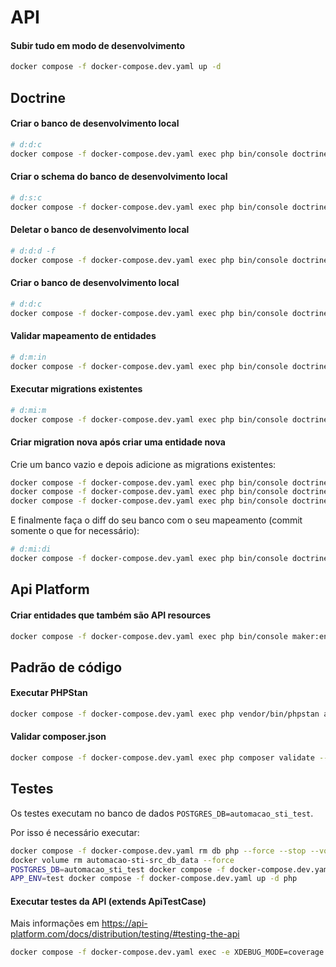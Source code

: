 # API

#### Subir tudo em modo de desenvolvimento

```sh
docker compose -f docker-compose.dev.yaml up -d
```

## Doctrine

#### Criar o banco de desenvolvimento local

```sh
# d:d:c
docker compose -f docker-compose.dev.yaml exec php bin/console doctrine:database:create
```

#### Criar o schema do banco de desenvolvimento local

```sh
# d:s:c
docker compose -f docker-compose.dev.yaml exec php bin/console doctrine:schema:create
```

#### Deletar o banco de desenvolvimento local

```sh
# d:d:d -f
docker compose -f docker-compose.dev.yaml exec php bin/console doctrine:database:drop --force
```

#### Criar o banco de desenvolvimento local

```sh
# d:d:c
docker compose -f docker-compose.dev.yaml exec php bin/console doctrine:database:create
```

#### Validar mapeamento de entidades

```sh
# d:m:in
docker compose -f docker-compose.dev.yaml exec php bin/console doctrine:schema:validate
```

#### Executar migrations existentes

```sh
# d:mi:m
docker compose -f docker-compose.dev.yaml exec php bin/console doctrine:migrations:migrate --no-interaction
```

#### Criar migration nova após criar uma entidade nova

Crie um banco vazio e depois adicione as migrations existentes:

```sh
docker compose -f docker-compose.dev.yaml exec php bin/console doctrine:database:delete --force
docker compose -f docker-compose.dev.yaml exec php bin/console doctrine:database:create
docker compose -f docker-compose.dev.yaml exec php bin/console doctrine:migrations:migrate --no-interaction
```

E finalmente faça o diff do seu banco com o seu mapeamento (commit somente o que for necessário):

```sh
# d:mi:di
docker compose -f docker-compose.dev.yaml exec php bin/console doctrine:migrations:diff
```

## Api Platform

#### Criar entidades que também são API resources

```sh
docker compose -f docker-compose.dev.yaml exec php bin/console maker:entity --api-resource
```

## Padrão de código

#### Executar PHPStan

```sh
docker compose -f docker-compose.dev.yaml exec php vendor/bin/phpstan analyse
```

#### Validar composer.json

```sh
docker compose -f docker-compose.dev.yaml exec php composer validate --strict
```


## Testes

Os testes executam no banco de dados `POSTGRES_DB=automacao_sti_test`.

Por isso é necessário executar:

```sh
docker compose -f docker-compose.dev.yaml rm db php --force --stop --volumes
docker volume rm automacao-sti-src_db_data --force
POSTGRES_DB=automacao_sti_test docker compose -f docker-compose.dev.yaml up -d db
APP_ENV=test docker compose -f docker-compose.dev.yaml up -d php
```

#### Executar testes da API (extends ApiTestCase)

Mais informações em https://api-platform.com/docs/distribution/testing/#testing-the-api

```sh
docker compose -f docker-compose.dev.yaml exec -e XDEBUG_MODE=coverage php bin/phpunit --coverage-text
```
